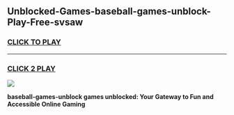 
## Unblocked-Games-baseball-games-unblock-Play-Free-svsaw
<h3>
<a href="https://premium76.site?title=baseball-games-unblock&ref=18A1">CLICK TO PLAY</a></h3>
<hr>

<h3>
<a href="https://premium76.site?title=baseball-games-unblock&ref=18A1">CLICK 2 PLAY</a>
  
</h3>

<a href="https://premium76.site?title=baseball-games-unblock&ref=18A1"><img src="https://clearcache.store/games.png"></a>


**baseball-games-unblock games unblocked: Your Gateway to Fun and Accessible Online Gaming**
